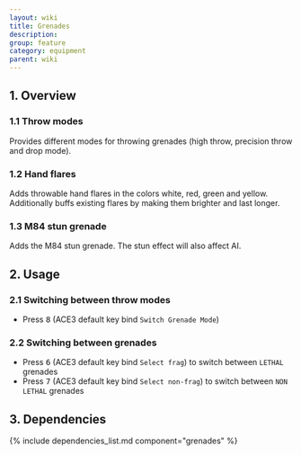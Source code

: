 ```yaml
---
layout: wiki
title: Grenades
description:
group: feature
category: equipment
parent: wiki
---
```


## 1. Overview

### 1.1 Throw modes
Provides different modes for throwing grenades (high throw, precision throw and drop mode).

### 1.2 Hand flares
Adds throwable hand flares in the colors white, red, green and yellow. Additionally buffs existing flares by making them brighter and last longer.

### 1.3 M84 stun grenade
Adds the M84 stun grenade. The stun effect will also affect AI.

## 2. Usage

### 2.1 Switching between  throw modes
- Press <kbd>8</kbd> (ACE3 default key bind `Switch Grenade Mode`)

### 2.2 Switching between grenades
- Press <kbd>6</kbd> (ACE3 default key bind `Select frag`) to switch between `LETHAL` grenades
- Press <kbd>7</kbd> (ACE3 default key bind `Select non-frag`) to switch between `NON LETHAL` grenades

## 3. Dependencies

{% include dependencies_list.md component="grenades" %}
